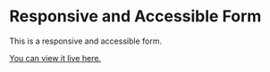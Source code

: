 # Responsive and Accessible Form

This is a responsive and accessible form.

[You can view it live here.](https://erikeggers.github.io/responsive-accessible-form/)
